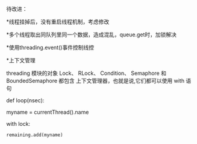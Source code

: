 待改进：

*线程挂掉后，没有重启线程机制，考虑修改

*多个线程取出同队列里同一个数据，造成混乱，queue.get时，加锁解决

*使用threading.event()事件控制线控

*上下文管理

threading 模块的对象 Lock、 RLock、 Condition、 Semaphore 和 BoundedSemaphore 都包含
上下文管理器，也就是说,它们都可以使用 with 语句


def loop(nsec):

  myname = currentThread().name
  
  with lock:
  
    remaining.add(myname)

